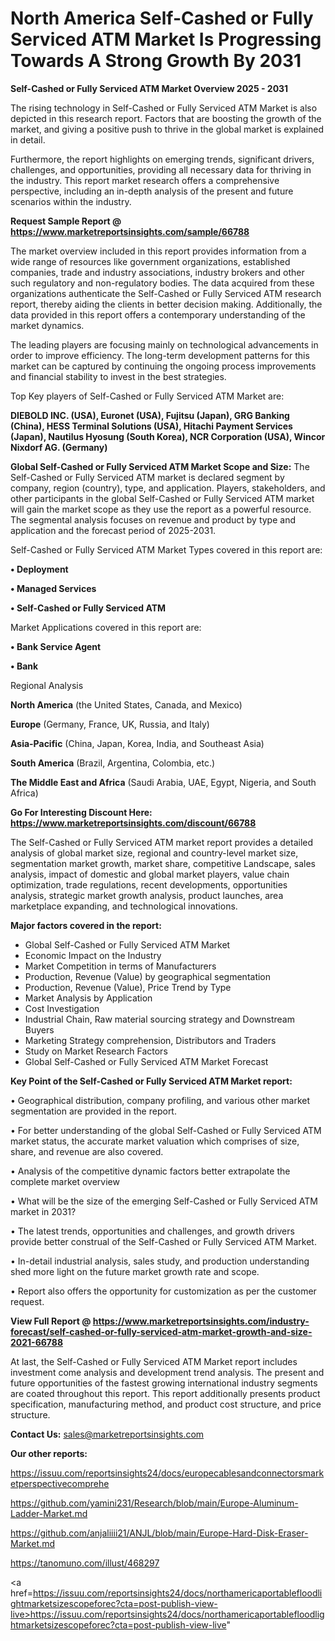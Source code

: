 # North America Self-Cashed or Fully Serviced ATM Market Is Progressing Towards A Strong Growth By 2031

<Strong> Self-Cashed or Fully Serviced ATM Market Overview 2025 - 2031</strong>

The rising technology in Self-Cashed or Fully Serviced ATM Market is also depicted in this research report. Factors that are boosting the growth of the market, and giving a positive push to thrive in the global market is explained in detail.

Furthermore, the report highlights on emerging trends, significant drivers, challenges, and opportunities, providing all necessary data for thriving in the industry. This report market research offers a comprehensive perspective, including an in-depth analysis of the present and future scenarios within the industry.

<strong>Request Sample Report @ <a href=https://www.marketreportsinsights.com/sample/66788>https://www.marketreportsinsights.com/sample/66788</a></strong>

The market overview included in this report provides information from a wide range of resources like government organizations, established companies, trade and industry associations, industry brokers and other such regulatory and non-regulatory bodies. The data acquired from these organizations authenticate the Self-Cashed or Fully Serviced ATM research report, thereby aiding the clients in better decision making. Additionally, the data provided in this report offers a contemporary understanding of the market dynamics.

The leading players are focusing mainly on technological advancements in order to improve efficiency. The long-term development patterns for this market can be captured by continuing the ongoing process improvements and financial stability to invest in the best strategies.

Top Key players of Self-Cashed or Fully Serviced ATM Market are:

<strong>DIEBOLD INC. (USA), Euronet (USA), Fujitsu (Japan), GRG Banking (China), HESS Terminal Solutions (USA), Hitachi Payment Services (Japan), Nautilus Hyosung (South Korea), NCR Corporation (USA), Wincor Nixdorf AG. (Germany)</strong>

<strong><b>Global Self-Cashed or Fully Serviced ATM Market Scope and Size:</b></strong>
The Self-Cashed or Fully Serviced ATM market is declared segment by company, region (country), type, and application. Players, stakeholders, and other participants in the global Self-Cashed or Fully Serviced ATM market will gain the market scope as they use the report as a powerful resource. The segmental analysis focuses on revenue and product by type and application and the forecast period of 2025-2031.

Self-Cashed or Fully Serviced ATM Market Types covered in this report are:

<strong>• Deployment

• Managed Services

• Self-Cashed or Fully Serviced ATM</strong>

Market Applications covered in this report are:

<strong>• Bank Service Agent

• Bank</strong> 

Regional Analysis

<strong>North America</strong> (the United States, Canada, and Mexico)

<strong>Europe</strong> (Germany, France, UK, Russia, and Italy)

<strong>Asia-Pacific</strong> (China, Japan, Korea, India, and Southeast Asia)

<strong>South America</strong> (Brazil, Argentina, Colombia, etc.)

<strong>The Middle East and Africa</strong> (Saudi Arabia, UAE, Egypt, Nigeria, and South Africa)

<strong>Go For Interesting Discount Here: <a href=https://www.marketreportsinsights.com/discount/66788>https://www.marketreportsinsights.com/discount/66788</a></strong>

The Self-Cashed or Fully Serviced ATM market report provides a detailed analysis of global market size, regional and country-level market size, segmentation market growth, market share, competitive Landscape, sales analysis, impact of domestic and global market players, value chain optimization, trade regulations, recent developments, opportunities analysis, strategic market growth analysis, product launches, area marketplace expanding, and technological innovations.

<strong><b>Major factors covered in the report:</b></strong>
<ul>
  <li>Global Self-Cashed or Fully Serviced ATM Market </li>
  <li>Economic Impact on the Industry</li>
  <li>Market Competition in terms of Manufacturers</li>
  <li>Production, Revenue (Value) by geographical segmentation</li>
  <li>Production, Revenue (Value), Price Trend by Type</li>
  <li>Market Analysis by Application</li>
  <li>Cost Investigation</li>
  <li>Industrial Chain, Raw material sourcing strategy and Downstream Buyers</li>
  <li>Marketing Strategy comprehension, Distributors and Traders</li>
  <li>Study on Market Research Factors</li>
  <li>Global Self-Cashed or Fully Serviced ATM Market Forecast</li>
</ul>

<strong><b>Key Point of the Self-Cashed or Fully Serviced ATM Market report:</b></strong>

• Geographical distribution, company profiling, and various other market segmentation are provided in the report.

• For better understanding of the global Self-Cashed or Fully Serviced ATM market status, the accurate market valuation which comprises of size, share, and revenue are also covered.

• Analysis of the competitive dynamic factors better extrapolate the complete market overview

• What will be the size of the emerging Self-Cashed or Fully Serviced ATM market in 2031?

• The latest trends, opportunities and challenges, and growth drivers provide better construal of the Self-Cashed or Fully Serviced ATM Market.

• In-detail industrial analysis, sales study, and production understanding shed more light on the future market growth rate and scope.

• Report also offers the opportunity for customization as per the customer request.

<strong><b>View Full Report @ <a href=https://www.marketreportsinsights.com/industry-forecast/self-cashed-or-fully-serviced-atm-market-growth-and-size-2021-66788>https://www.marketreportsinsights.com/industry-forecast/self-cashed-or-fully-serviced-atm-market-growth-and-size-2021-66788</a></b></strong>


At last, the Self-Cashed or Fully Serviced ATM Market report includes investment come analysis and development trend analysis. The present and future opportunities of the fastest growing international industry segments are coated throughout this report. This report additionally presents product specification, manufacturing method, and product cost structure, and price structure.

<strong>Contact Us:</strong>
sales@marketreportsinsights.com

<strong>Our other reports:</strong>

<a href=https://issuu.com/reportsinsights24/docs/europecablesandconnectorsmarketperspectivecomprehe>https://issuu.com/reportsinsights24/docs/europecablesandconnectorsmarketperspectivecomprehe</a>

<a href=https://github.com/yamini231/Research/blob/main/Europe-Aluminum-Ladder-Market.md>https://github.com/yamini231/Research/blob/main/Europe-Aluminum-Ladder-Market.md</a>

<a href=https://github.com/anjaliiii21/ANJL/blob/main/Europe-Hard-Disk-Eraser-Market.md>https://github.com/anjaliiii21/ANJL/blob/main/Europe-Hard-Disk-Eraser-Market.md</a>

<a href=https://tanomuno.com/illust/468297>https://tanomuno.com/illust/468297</a>

<a href=https://issuu.com/reportsinsights24/docs/northamericaportablefloodlightmarketsizescopeforec?cta=post-publish-view-live>https://issuu.com/reportsinsights24/docs/northamericaportablefloodlightmarketsizescopeforec?cta=post-publish-view-live</a>"
